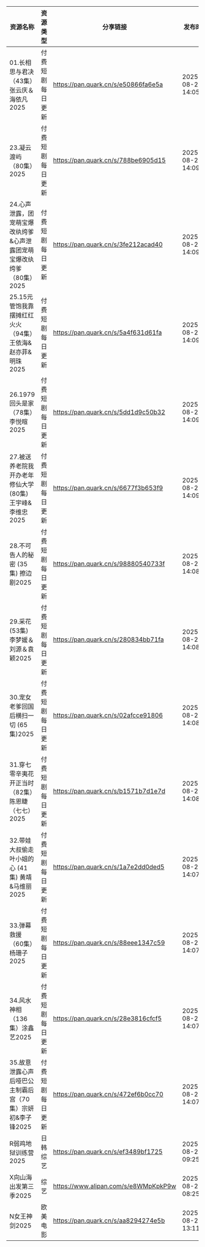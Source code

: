 | 资源名称                                     | 资源类型     | 分享链接                                 | 发布时间                |
| ---------------------------------------- | -------- | ------------------------------------ | ------------------- |
| 01.长相思与君决（43集）张云庆＆海依凡2025                | 付费短剧每日更新 | https://pan.quark.cn/s/e50866fa6e5a  | 2025-08-25 14:05:09 |
| 23.凝云渡屿（80集）2025                         | 付费短剧每日更新 | https://pan.quark.cn/s/788be6905d15  | 2025-08-25 14:09:54 |
| 24.心声泄露，团宠萌宝爆改纨绔爹&心声泄露团宠萌宝爆改纨绔爹（80集）2025 | 付费短剧每日更新 | https://pan.quark.cn/s/3fe212acad40  | 2025-08-25 14:09:35 |
| 25.15元管饱我靠摆摊红红火火（94集）王依海&赵亦菲&明珠2025      | 付费短剧每日更新 | https://pan.quark.cn/s/5a4f631d61fa  | 2025-08-25 14:09:24 |
| 26.1979回头是家（78集）李悦暄2025                  | 付费短剧每日更新 | https://pan.quark.cn/s/5dd1d9c50b32  | 2025-08-25 14:09:09 |
| 27.被送养老院我开办老年修仙大学 (80集) 王宇峰&李维忠2025      | 付费短剧每日更新 | https://pan.quark.cn/s/6677f3b653f9  | 2025-08-25 14:09:00 |
| 28.不可告人的秘密 (35集) 擦边剧2025                 | 付费短剧每日更新 | https://pan.quark.cn/s/98880540733f  | 2025-08-25 14:08:40 |
| 29.采花 (53集) 李梦媛＆刘源＆袁颖2025                | 付费短剧每日更新 | https://pan.quark.cn/s/280834bb71fa  | 2025-08-25 14:08:26 |
| 30.宠女老爹回国后横扫一切 (65集)2025                 | 付费短剧每日更新 | https://pan.quark.cn/s/02afcce91806  | 2025-08-25 14:08:18 |
| 31.穿七零辛夷花开正当时（82集）陈恩睫（七七）2025            | 付费短剧每日更新 | https://pan.quark.cn/s/b1571b7d1e7d  | 2025-08-25 14:08:06 |
| 32.带娃大叔偷走叶小姐的心 (41集) 黄靖&马维丽2025          | 付费短剧每日更新 | https://pan.quark.cn/s/1a7e2dd0ded5  | 2025-08-25 14:07:51 |
| 33.弹幕救援（60集）杨珊子2025                      | 付费短剧每日更新 | https://pan.quark.cn/s/88eee1347c59  | 2025-08-25 14:07:42 |
| 34.风水神相（136集）涂鑫艺2025                     | 付费短剧每日更新 | https://pan.quark.cn/s/28e3816cfcf5  | 2025-08-25 14:07:25 |
| 35.故意泄露心声后哑巴公主制霸后宫（70集）宗妍初&李子锋2025       | 付费短剧每日更新 | https://pan.quark.cn/s/472ef6b0cc70  | 2025-08-25 14:07:12 |
| R弱鸡地狱训练营2025                             | 日韩综艺     | https://pan.quark.cn/s/ef3489bf1725  | 2025-08-25 09:25:10 |
| X向山海出发第三季2025                            | 综艺       | https://www.alipan.com/s/e8WMpKpkP9w | 2025-08-25 08:25:12 |
| N女王神剑2025                                | 欧美电影     | https://pan.quark.cn/s/aa8294274e5b  | 2025-08-25 13:11:12 |

